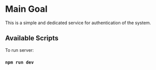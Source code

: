 # Main Goal

This is a simple and dedicated service for authentication of the system.

## Available Scripts

To run server:

### `npm run dev`